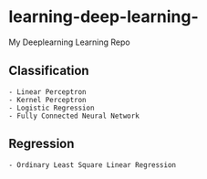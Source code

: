 # learning-deep-learning-
My Deeplearning Learning Repo

## Classification
    - Linear Perceptron
    - Kernel Perceptron
    - Logistic Regression
    - Fully Connected Neural Network

## Regression
    - Ordinary Least Square Linear Regression
    
